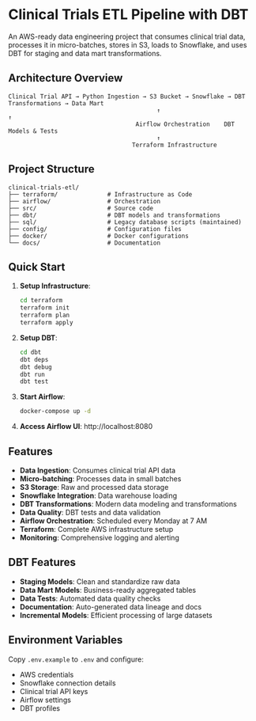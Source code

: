 # Clinical Trials ETL Pipeline with DBT

An AWS-ready data engineering project that consumes clinical trial data, processes it in micro-batches, stores in S3, loads to Snowflake, and uses DBT for staging and data mart transformations.

## Architecture Overview

```
Clinical Trial API → Python Ingestion → S3 Bucket → Snowflake → DBT Transformations → Data Mart
                                          ↑                           ↑
                                    Airflow Orchestration    DBT Models & Tests
                                          ↑
                                   Terraform Infrastructure
```

## Project Structure

```
clinical-trials-etl/
├── terraform/              # Infrastructure as Code
├── airflow/                # Orchestration
├── src/                    # Source code
├── dbt/                    # DBT models and transformations
├── sql/                    # Legacy database scripts (maintained)
├── config/                 # Configuration files
├── docker/                 # Docker configurations
└── docs/                   # Documentation
```

## Quick Start

1. **Setup Infrastructure**:
   ```bash
   cd terraform
   terraform init
   terraform plan
   terraform apply
   ```

2. **Setup DBT**:
   ```bash
   cd dbt
   dbt deps
   dbt debug
   dbt run
   dbt test
   ```

3. **Start Airflow**:
   ```bash
   docker-compose up -d
   ```

4. **Access Airflow UI**: http://localhost:8080

## Features

- **Data Ingestion**: Consumes clinical trial API data
- **Micro-batching**: Processes data in small batches
- **S3 Storage**: Raw and processed data storage
- **Snowflake Integration**: Data warehouse loading
- **DBT Transformations**: Modern data modeling and transformations
- **Data Quality**: DBT tests and data validation
- **Airflow Orchestration**: Scheduled every Monday at 7 AM
- **Terraform**: Complete AWS infrastructure setup
- **Monitoring**: Comprehensive logging and alerting

## DBT Features

- **Staging Models**: Clean and standardize raw data
- **Data Mart Models**: Business-ready aggregated tables
- **Data Tests**: Automated data quality checks
- **Documentation**: Auto-generated data lineage and docs
- **Incremental Models**: Efficient processing of large datasets

## Environment Variables

Copy `.env.example` to `.env` and configure:
- AWS credentials
- Snowflake connection details
- Clinical trial API keys
- Airflow settings
- DBT profiles
